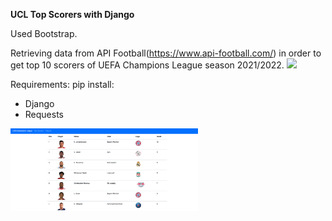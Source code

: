 **UCL Top Scorers with Django**

Used Bootstrap.

Retrieving data from API Football(https://www.api-football.com/) in order to get top 10 scorers of UEFA Champions League season 2021/2022.
<img src="https://imgs.search.brave.com/6UCzT7hHTb8F04dlYyb3wHxW1hsE0uMFou3-Ahuv40Q/rs:fit:1200:1200:1/g:ce/aHR0cDovL2xvZ29r/Lm9yZy93cC1jb250/ZW50L3VwbG9hZHMv/MjAxNS8wMi9VRUZB/LUNoYW1waW9ucy1M/ZWFndWUtbG9nby1s/b2dvdHlwZS5wbmc" width="150"/>


Requirements:
pip install:
- Django
- Requests


<img src="https://github.com/nicguzz/UCL-Top-Scorers/blob/master/pic.png" width="300"/>
